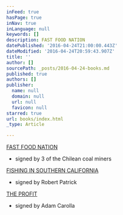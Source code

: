 ```yaml
---
inFeed: true
hasPage: true
inNav: true
inLanguage: null
keywords: []
description: FAST FOOD NATION
datePublished: '2016-04-24T21:00:00.443Z'
dateModified: '2016-04-24T20:59:43.907Z'
title: ''
author: []
sourcePath: _posts/2016-04-24-books.md
published: true
authors: []
publisher:
  name: null
  domain: null
  url: null
  favicon: null
starred: true
url: books/index.html
_type: Article

---
```

[FAST FOOD NATION][0]

* signed by 3 of the Chilean coal miners

[FISHING IN SOUTHERN CALIFORNIA][1]

* signed by Robert Patrick

[THE PROFIT][2]

* signed by Adam Carolla

[0]: https://thegrid.ai/books-signed-by-people-who-didn-t-write-them/fast-food-nation/
[1]: https://thegrid.ai/books-signed-by-people-who-didn-t-write-them/fishing-in-southern-california/
[2]: https://thegrid.ai/books-signed-by-people-who-didn-t-write-them/the-prophet/